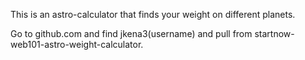 This is an astro-calculator that finds your weight on different planets.

Go to github.com and find jkena3(username) and pull from startnow-web101-astro-weight-calculator.